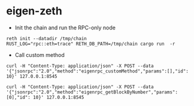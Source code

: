 # eigen-zeth

* Init the chain and run the RPC-only node

```
reth init --datadir /tmp/chain
RUST_LOG="rpc::eth=trace" RETH_DB_PATH=/tmp/chain cargo run  -r
```


* Call custom method
```
curl -H "Content-Type: application/json" -X POST --data '{"jsonrpc":"2.0","method":"eigenrpc_customMethod","params":[],"id": 10}' 127.0.0.1:8545

curl -H "Content-Type: application/json" -X POST --data '{"jsonrpc":"2.0","method":"eigenrpc_getBlockByNumber","params":[0],"id": 10}' 127.0.0.1:8545
```

